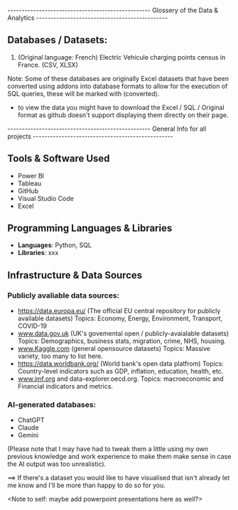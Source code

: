 -------------------------------------------------- Glossery of the Data & Analytics ----------------------------------------------

## Databases / Datasets:

1. (Original language: French) Electric Vehicule charging points census in France. (CSV, XLSX)


Note: Some of these databases are originally Excel datasets that have been converted using addons into database formats to allow for the execution of SQL queries, these will be marked with (converted).

- to view the data you might have to download the Excel / SQL / Original format as github doesn't support displaying them directly on their page.

-------------------------------------------------- General Info for all projects -------------------------------------------------
## Tools & Software Used

- Power BI
- Tableau
- GitHub
- Visual Studio Code
- Excel

## Programming Languages & Libraries
- **Languages**: Python, SQL
- **Libraries**: xxx

## Infrastructure & Data Sources
### Publicly avaliable data sources:

- https://data.europa.eu/ (The official EU central repository for publicly available datasets)
    Topics: Economy, Energy, Environment, Transport, COVID-19
- www.data.gov.uk (UK's govemental open / publicly-avaialable datasets)
    Topics: Demographics, business stats, migration, crime, NHS, housing.
- www.Kaggle.com (general opensource datasets)
    Topics: Massive variety, too many to list here.
- https://data.worldbank.org/ (World bank's open data platfrom)
    Topics: Country-level indicators such as GDP, inflation, education, health, etc.
- www.imf.org and data-explorer.oecd.org.
    Topics: macroeconomic and Financial indicators and metrics.

### AI-generated databases:
- ChatGPT
- Claude
- Gemini

(Please note that I may have had to tweak them a little using my own previous knowledge and work experience to make them make sense in case the AI output was too unrealistic).

==> If there's a dataset you would like to have visualised that isn't already let me know and I'll be more than happy to do so for you.

<Note to self: maybe add powerpoint presentations here as well?>